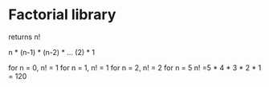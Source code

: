 # Factorial library

returns n!

n * (n-1) * (n-2) * ... (2) * 1

for n = 0, n! = 1
for n = 1, n! = 1
for n = 2, n! = 2
for n = 5 n! =5 * 4 * 3 * 2 * 1 = 120